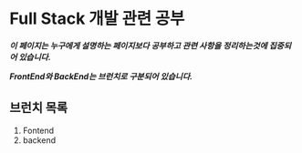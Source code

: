 # Full Stack 개발 관련 공부 
***이 페이지는 누구에게 설명하는 페이지보다 공부하고 관련 사항을 정리하는것에 집중되어 있습니다.***

***FrontEnd와 BackEnd는 브런치로 구분되어 있습니다.***

## 브런치 목록

1. Fontend
2. backend


